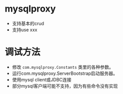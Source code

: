 # mysqlproxy

* 支持基本的crud
* 支持use xxx

# 调试方法
* 修改 `com.mysqlproxy.Constants` 类里的各种参数。
* 运行com.mysqlproxy.ServerBootstrap启动服务器。
* 使用mysql client或JDBC连接
* 部分mysql客户端可能不支持，因为有些命令没有实现




